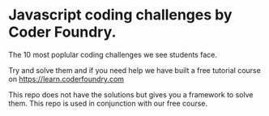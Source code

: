 # Javascript coding challenges by Coder Foundry.

The 10 most poplular coding challenges we see students face.

Try and solve them and if you need help we have built a free tutorial course on https://learn.coderfoundry.com

This repo does not have the solutions but gives you a framework to solve them. This repo is used in conjunction with our free course. 
